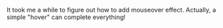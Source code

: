 It took me a while to figure out how to add mouseover effect. Actually, a simple "hover" can complete everything!
